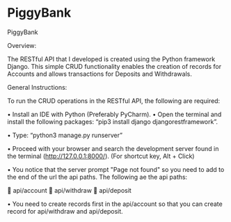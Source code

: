 # PiggyBank

PiggyBank

Overview:

The RESTful API that I developed is created using the Python framework Django. This simple CRUD functionality enables the creation of records for Accounts and allows transactions for Deposits and Withdrawals.

General Instructions:

To run the CRUD operations in the RESTful API, the following are required:

•	Install an IDE with Python (Preferably PyCharm).
•	Open the terminal and install the following packages: “pip3 install django djangorestframework”.


•	Type: “python3 manage.py runserver”


 
•	Proceed with your browser and search the development server found in the terminal (http://127.0.0.1:8000/). (For shortcut key, Alt + Click)


•	You notice that the server prompt "Page not found" so you need to add to the end of the url the api paths. The following ae the api paths:

	api/account
	api/withdraw
	api/deposit


•	You need to create records first in the api/account so that you can create record for api/withdraw and api/deposit.
